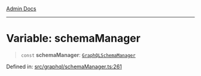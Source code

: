 [Admin Docs](/)

***

# Variable: schemaManager

> `const` **schemaManager**: [`GraphQLSchemaManager`](../classes/GraphQLSchemaManager.md)

Defined in: [src/graphql/schemaManager.ts:261](https://github.com/Sourya07/talawa-api/blob/583d62db9438de398bb9012a4a2617e2cb268b08/src/graphql/schemaManager.ts#L261)
